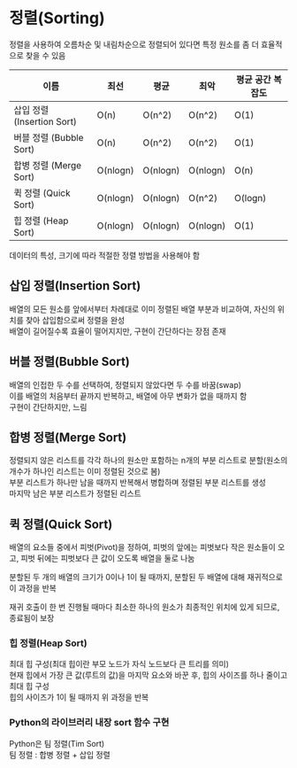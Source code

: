 # 정렬(Sorting)

정렬을 사용하여 오름차순 및 내림차순으로 정렬되어 있다면 특정 원소를 좀 더 효율적으로 찾을 수 있음

| 이름                       | 최선     | 평균     | 최악     | 평균 공간 복잡도 |
| -------------------------- | -------- | -------- | -------- | ---------------- |
| 삽입 정렬 (Insertion Sort) | O(n)     | O(n^2)   | O(n^2)   | O(1)             |
| 버블 정렬 (Bubble Sort)    | O(n)     | O(n^2)   | O(n^2)   | O(1)             |
| 합병 정렬 (Merge Sort)     | O(nlogn) | O(nlogn) | O(nlogn) | O(n)             |
| 퀵 정렬 (Quick Sort)       | O(nlogn) | O(nlogn) | O(n^2)   | O(logn)          |
| 힙 정렬 (Heap Sort)        | O(nlogn) | O(nlogn) | O(nlogn) | O(1)             |

데이터의 특성, 크기에 따라 적절한 정렬 방법을 사용해야 함

## 삽입 정렬(Insertion Sort)

배열의 모든 원소를 앞에서부터 차례대로 이미 정렬된 배열 부분과 비교하여, 자신의 위치를 찾아 삽입함으로써 정렬을 완성  
배열이 길어질수록 효율이 떨어지지만, 구현이 간단하다는 장점 존재

## 버블 정렬(Bubble Sort)

배열의 인접한 두 수를 선택하여, 정렬되지 않았다면 두 수를 바꿈(swap)  
이를 배열의 처음부터 끝까지 반복하고, 배열에 아무 변화가 없을 때까지 함  
구현이 간단하지만, 느림

## 합병 정렬(Merge Sort)

정렬되지 않은 리스트를 각각 하나의 원소만 포함하는 n개의 부분 리스트로 분할(원소의 개수가 하나인 리스트는 이미 정렬된 것으로 봄)  
부분 리스트가 하나만 남을 때까지 반복해서 병합하며 정렬된 부분 리스트를 생성  
마지막 남은 부분 리스트가 정렬된 리스트

## 퀵 정렬(Quick Sort)

배열의 요소들 중에서 피벗(Pivot)을 정하여, 피벗의 앞에는 피벗보다 작은 원소들이 오고, 피벗 뒤에는 피벗보다 큰 값이 오도록 배열을 둘로 나눔

분할된 두 개의 배열의 크기가 0이나 1이 될 때까지, 분할된 두 배열에 대해 재귀적으로 이 과정을 반복

재귀 호출이 한 번 진행될 때마다 최소한 하나의 원소가 최종적인 위치에 있게 되므로, 종료됨이 보장

### 힙 정렬(Heap Sort)

최대 힙 구성(최대 힙이란 부모 노드가 자식 노드보다 큰 트리를 의미)  
현재 힙에서 가장 큰 값(루트의 값)을 마지막 요소와 바꾼 후, 힙의 사이즈를 하나 줄이고 최대 힙 구성  
힙의 사이즈가 1이 될 때까지 위 과정을 반복

### Python의 라이브러리 내장 sort 함수 구현

Python은 팀 정렬(Tim Sort)  
팀 정렬 : 합병 정렬 + 삽입 정렬
